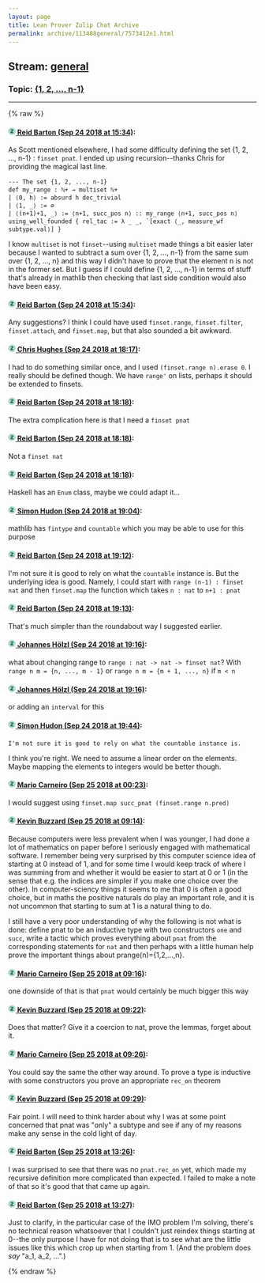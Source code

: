 ```yaml
---
layout: page
title: Lean Prover Zulip Chat Archive 
permalink: archive/113488general/7573412n1.html
---
```


## Stream: [general](index.html)
### Topic: [{1, 2, ..., n-1}](7573412n1.html)

---


{% raw %}
#### [![Click to go to Zulip](../../assets/img/zulip2.png) Reid Barton (Sep 24 2018 at 15:34)](https://leanprover.zulipchat.com/#narrow/stream/113488-general/topic/%7B1%2C%202%2C%20...%2C%20n-1%7D/near/134526569):
As Scott mentioned elsewhere, I had some difficulty defining the set {1, 2, ..., n-1} : `finset pnat`. I ended up using recursion--thanks Chris for providing the magical last line.
```lean
--- The set {1, 2, ..., n-1}
def my_range : ℕ+ → multiset ℕ+
| ⟨0, h⟩ := absurd h dec_trivial
| ⟨1, _⟩ := ∅
| ⟨(n+1)+1, _⟩ := ⟨n+1, succ_pos n⟩ :: my_range ⟨n+1, succ_pos n⟩
using_well_founded { rel_tac := λ _ _, `[exact ⟨_, measure_wf subtype.val⟩] }
```
I know `multiset` is not `finset`--using `multiset` made things a bit easier later because I wanted to subtract a sum over {1, 2, ..., n-1} from the same sum over {1, 2, ..., n} and this way I didn't have to prove that the element n is not in the former set. But I guess if I could define {1, 2, ..., n-1} in terms of stuff that's already in mathlib then checking that last side condition would also have been easy.

#### [![Click to go to Zulip](../../assets/img/zulip2.png) Reid Barton (Sep 24 2018 at 15:34)](https://leanprover.zulipchat.com/#narrow/stream/113488-general/topic/%7B1%2C%202%2C%20...%2C%20n-1%7D/near/134526586):
Any suggestions?
I think I could have used `finset.range`, `finset.filter`, `finset.attach`, and `finset.map`, but that also sounded a bit awkward.

#### [![Click to go to Zulip](../../assets/img/zulip2.png) Chris Hughes (Sep 24 2018 at 18:17)](https://leanprover.zulipchat.com/#narrow/stream/113488-general/topic/%7B1%2C%202%2C%20...%2C%20n-1%7D/near/134536670):
I had to do something similar once, and I used `(finset.range n).erase 0`. I really should be defined though. We have `range'` on lists, perhaps it should be extended to finsets.

#### [![Click to go to Zulip](../../assets/img/zulip2.png) Reid Barton (Sep 24 2018 at 18:18)](https://leanprover.zulipchat.com/#narrow/stream/113488-general/topic/%7B1%2C%202%2C%20...%2C%20n-1%7D/near/134536735):
The extra complication here is that I need a `finset pnat`

#### [![Click to go to Zulip](../../assets/img/zulip2.png) Reid Barton (Sep 24 2018 at 18:18)](https://leanprover.zulipchat.com/#narrow/stream/113488-general/topic/%7B1%2C%202%2C%20...%2C%20n-1%7D/near/134536741):
Not a `finset nat`

#### [![Click to go to Zulip](../../assets/img/zulip2.png) Reid Barton (Sep 24 2018 at 18:18)](https://leanprover.zulipchat.com/#narrow/stream/113488-general/topic/%7B1%2C%202%2C%20...%2C%20n-1%7D/near/134536767):
Haskell has an `Enum` class, maybe we could adapt it...

#### [![Click to go to Zulip](../../assets/img/zulip2.png) Simon Hudon (Sep 24 2018 at 19:04)](https://leanprover.zulipchat.com/#narrow/stream/113488-general/topic/%7B1%2C%202%2C%20...%2C%20n-1%7D/near/134539021):
mathlib has `fintype` and `countable` which you may be able to use for this purpose

#### [![Click to go to Zulip](../../assets/img/zulip2.png) Reid Barton (Sep 24 2018 at 19:12)](https://leanprover.zulipchat.com/#narrow/stream/113488-general/topic/%7B1%2C%202%2C%20...%2C%20n-1%7D/near/134539480):
I'm not sure it is good to rely on what the `countable` instance is. But the underlying idea is good. Namely, I could start with `range (n-1) : finset nat` and then `finset.map` the function which takes `n : nat` to `n+1 : pnat`

#### [![Click to go to Zulip](../../assets/img/zulip2.png) Reid Barton (Sep 24 2018 at 19:13)](https://leanprover.zulipchat.com/#narrow/stream/113488-general/topic/%7B1%2C%202%2C%20...%2C%20n-1%7D/near/134539489):
That's much simpler than the roundabout way I suggested earlier.

#### [![Click to go to Zulip](../../assets/img/zulip2.png) Johannes Hölzl (Sep 24 2018 at 19:16)](https://leanprover.zulipchat.com/#narrow/stream/113488-general/topic/%7B1%2C%202%2C%20...%2C%20n-1%7D/near/134539635):
what about changing range to `range : nat -> nat -> finset nat`?  With `range n m = {n, ..., m - 1}` or `range n m = {m + 1, ..., n}` if `m < n`

#### [![Click to go to Zulip](../../assets/img/zulip2.png) Johannes Hölzl (Sep 24 2018 at 19:16)](https://leanprover.zulipchat.com/#narrow/stream/113488-general/topic/%7B1%2C%202%2C%20...%2C%20n-1%7D/near/134539649):
or adding an `interval` for this

#### [![Click to go to Zulip](../../assets/img/zulip2.png) Simon Hudon (Sep 24 2018 at 19:44)](https://leanprover.zulipchat.com/#narrow/stream/113488-general/topic/%7B1%2C%202%2C%20...%2C%20n-1%7D/near/134541041):
```quote
I'm not sure it is good to rely on what the countable instance is.
```

I think you're right. We need to assume a linear order on the elements. Maybe mapping the elements to integers would be better though.

#### [![Click to go to Zulip](../../assets/img/zulip2.png) Mario Carneiro (Sep 25 2018 at 00:23)](https://leanprover.zulipchat.com/#narrow/stream/113488-general/topic/%7B1%2C%202%2C%20...%2C%20n-1%7D/near/134560767):
I would suggest using `finset.map succ_pnat (finset.range n.pred)`

#### [![Click to go to Zulip](../../assets/img/zulip2.png) Kevin Buzzard (Sep 25 2018 at 09:14)](https://leanprover.zulipchat.com/#narrow/stream/113488-general/topic/%7B1%2C%202%2C%20...%2C%20n-1%7D/near/134579309):
Because computers were less prevalent when I was younger, I had done a lot of mathematics on paper before I seriously engaged with mathematical software. I remember being very surprised by this computer science idea of starting at 0 instead of 1, and for some time I would keep track of where I was summing from and whether it would be easier to start at 0 or 1 (in the sense that e.g. the indices are simpler if you make one choice over the other). In computer-sciency things it seems to me that 0 is often a good choice, but in maths the positive naturals do play an important role, and it is not uncommon that starting to sum at 1 is a natural thing to do.

I still have a very poor understanding of why the following is not what is done: define pnat to be an inductive type with two constructors `one` and `succ`, write a tactic which proves everything about `pnat` from the corresponding statements for `nat` and then perhaps with a little human help prove the important things about prange(n)={1,2,...,n}.

#### [![Click to go to Zulip](../../assets/img/zulip2.png) Mario Carneiro (Sep 25 2018 at 09:16)](https://leanprover.zulipchat.com/#narrow/stream/113488-general/topic/%7B1%2C%202%2C%20...%2C%20n-1%7D/near/134579385):
one downside of that is that `pnat` would certainly be much bigger this way

#### [![Click to go to Zulip](../../assets/img/zulip2.png) Kevin Buzzard (Sep 25 2018 at 09:22)](https://leanprover.zulipchat.com/#narrow/stream/113488-general/topic/%7B1%2C%202%2C%20...%2C%20n-1%7D/near/134579676):
Does that matter? Give it a coercion to nat, prove the lemmas, forget about it.

#### [![Click to go to Zulip](../../assets/img/zulip2.png) Mario Carneiro (Sep 25 2018 at 09:26)](https://leanprover.zulipchat.com/#narrow/stream/113488-general/topic/%7B1%2C%202%2C%20...%2C%20n-1%7D/near/134579794):
You could say the same the other way around. To prove a type is inductive with some constructors you prove an appropriate `rec_on` theorem

#### [![Click to go to Zulip](../../assets/img/zulip2.png) Kevin Buzzard (Sep 25 2018 at 09:29)](https://leanprover.zulipchat.com/#narrow/stream/113488-general/topic/%7B1%2C%202%2C%20...%2C%20n-1%7D/near/134579923):
Fair point. I will need to think harder about why I was at some point concerned that pnat was "only" a subtype and see if any of my reasons make any sense in the cold light of day.

#### [![Click to go to Zulip](../../assets/img/zulip2.png) Reid Barton (Sep 25 2018 at 13:26)](https://leanprover.zulipchat.com/#narrow/stream/113488-general/topic/%7B1%2C%202%2C%20...%2C%20n-1%7D/near/134589702):
I was surprised to see that there was no `pnat.rec_on` yet, which made my recursive definition more complicated than expected. I failed to make a note of that so it's good that that came up again.

#### [![Click to go to Zulip](../../assets/img/zulip2.png) Reid Barton (Sep 25 2018 at 13:27)](https://leanprover.zulipchat.com/#narrow/stream/113488-general/topic/%7B1%2C%202%2C%20...%2C%20n-1%7D/near/134589746):
Just to clarify, in the particular case of the IMO problem I'm solving, there's no technical reason whatsoever that I couldn't just reindex things starting at 0--the only purpose I have for not doing that is to see what are the little issues like this which crop up when starting from 1. (And the problem does *say* "a_1, a_2, ...".)


{% endraw %}
